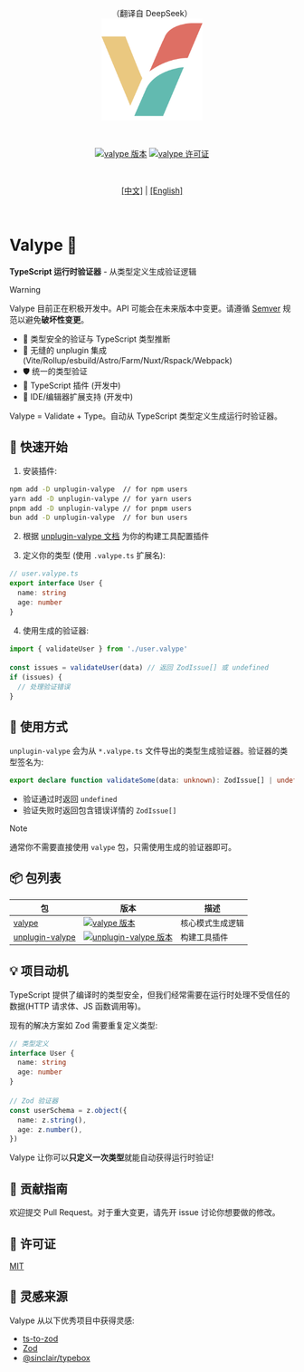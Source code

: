 <p align="center">
  （翻译自 DeepSeek）<br />
  <img width="180" src="./assets/logo.svg" alt="Valype 标志">
</p>
<br />
<p align="center">
  <a href="https://www.npmjs.com/package/valype"><img src="https://img.shields.io/npm/v/valype?color=a1b858&label=" alt="valype 版本"></a>
  <a href="./LICENSE"><img src="https://img.shields.io/npm/l/valype" alt="valype 许可证"></a>
</p>
<br/>
<p align="center">
  <a href="./README.zh-CN.md">[中文]</a> | <a href="./README.md">[English]</a>
</p>
<br />

# Valype 🐉

**TypeScript 运行时验证器** - 从类型定义生成验证逻辑

> [!WARNING]
>
> Valype 目前正在积极开发中。API 可能会在未来版本中变更。请遵循 [Semver](https://semver.org/) 规范以避免**破坏性变更**。

- 🎯 类型安全的验证与 TypeScript 类型推断
- 🔌 无缝的 unplugin 集成 (Vite/Rollup/esbuild/Astro/Farm/Nuxt/Rspack/Webpack)
- 🛡️ 统一的类型验证
- 🚧 TypeScript 插件 (开发中)
- 🚧 IDE/编辑器扩展支持 (开发中)

Valype = Validate + Type。自动从 TypeScript 类型定义生成运行时验证器。

## 🚀 快速开始

1. 安装插件:

```bash
npm add -D unplugin-valype  // for npm users
yarn add -D unplugin-valype // for yarn users
pnpm add -D unplugin-valype // for pnpm users
bun add -D unplugin-valype  // for bun users
```

2. 根据 [unplugin-valype 文档](./packages/plugin/README.md) 为你的构建工具配置插件

3. 定义你的类型 (使用 `.valype.ts` 扩展名):

```typescript
// user.valype.ts
export interface User {
  name: string
  age: number
}
```

4. 使用生成的验证器:

```typescript
import { validateUser } from './user.valype'

const issues = validateUser(data) // 返回 ZodIssue[] 或 undefined
if (issues) {
  // 处理验证错误
}
```

## 📖 使用方式

`unplugin-valype` 会为从 `*.valype.ts` 文件导出的类型生成验证器。验证器的类型签名为:

```typescript
export declare function validateSome(data: unknown): ZodIssue[] | undefined
```

- 验证通过时返回 `undefined`
- 验证失败时返回包含错误详情的 `ZodIssue[]`

> [!NOTE]
>
> 通常你不需要直接使用 `valype` 包，只需使用生成的验证器即可。

## 📦 包列表

| 包                                                          | 版本                                                                                                                                       | 描述           |
| ---------------------------------------------------------------- | --------------------------------------------------------------------------------------------------------------------------------------------- | --------------------- |
| [valype](https://www.npmjs.com/package/valype)                   | [![valype 版本](https://img.shields.io/npm/v/valype?color=a1b858&label=)](https://www.npmjs.com/package/valype)                            | 核心模式生成逻辑 |
| [unplugin-valype](https://www.npmjs.com/package/unplugin-valype) | [![unplugin-valype 版本](https://img.shields.io/npm/v/unplugin-valype?color=a1b858&label=)](https://www.npmjs.com/package/unplugin-valype) | 构建工具插件     |

## 💡 项目动机

TypeScript 提供了编译时的类型安全，但我们经常需要在运行时处理不受信任的数据(HTTP 请求体、JS 函数调用等)。

现有的解决方案如 Zod 需要重复定义类型:

```typescript
// 类型定义
interface User {
  name: string
  age: number
}

// Zod 验证器
const userSchema = z.object({
  name: z.string(),
  age: z.number(),
})
```

Valype 让你可以**只定义一次类型**就能自动获得运行时验证!

## 🥰 贡献指南

欢迎提交 Pull Request。对于重大变更，请先开 issue 讨论你想要做的修改。

## 🪪 许可证

[MIT](./LICENSE)

## 🙏 灵感来源

Valype 从以下优秀项目中获得灵感:

- [ts-to-zod](https://github.com/fabien0102/ts-to-zod)
- [Zod](https://github.com/colinhacks/zod)
- [@sinclair/typebox](https://github.com/sinclairzx81/typebox)